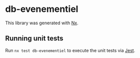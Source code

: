 # db-evenementiel

This library was generated with [Nx](https://nx.dev).

## Running unit tests

Run `nx test db-evenementiel` to execute the unit tests via [Jest](https://jestjs.io).
